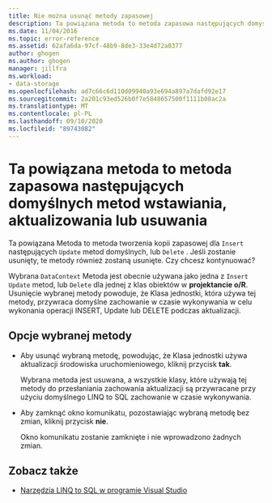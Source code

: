 ```yaml
---
title: Nie można usunąć metody zapasowej
description: Ta powiązana metoda to metoda zapasowa następujących domyślnych metod wstawiania, aktualizowania lub usuwania
ms.date: 11/04/2016
ms.topic: error-reference
ms.assetid: 62afa6da-97cf-48b9-8de3-33e4d72a0377
author: ghogen
ms.author: ghogen
manager: jillfra
ms.workload:
- data-storage
ms.openlocfilehash: ad7c66c6d110d09940a93e694a897a7dafd92e17
ms.sourcegitcommit: 2a201c93ed526b0f7e5848657500f1111b08ac2a
ms.translationtype: MT
ms.contentlocale: pl-PL
ms.lasthandoff: 09/10/2020
ms.locfileid: "89743082"
---
```

# <a name="this-related-method-is-the-backing-method-for-the-following-default-insert-update-or-delete-methods"></a>Ta powiązana metoda to metoda zapasowa następujących domyślnych metod wstawiania, aktualizowania lub usuwania

Ta powiązana Metoda to metoda tworzenia kopii zapasowej dla `Insert` następujących `Update` metod domyślnych, lub `Delete` . Jeśli zostanie usunięty, te metody również zostaną usunięte. Czy chcesz kontynuować?

Wybrana `DataContext` Metoda jest obecnie używana jako jedna z `Insert` `Update` metod, lub `Delete` dla jednej z klas obiektów w **projektancie o/R**. Usunięcie wybranej metody powoduje, że Klasa jednostki, która używa tej metody, przywraca domyślne zachowanie w czasie wykonywania w celu wykonania operacji INSERT, Update lub DELETE podczas aktualizacji.

## <a name="selected-method-options"></a>Opcje wybranej metody

- Aby usunąć wybraną metodę, powodując, że Klasa jednostki używa aktualizacji środowiska uruchomieniowego, kliknij przycisk **tak**.

   Wybrana metoda jest usuwana, a wszystkie klasy, które używają tej metody do przesłaniania zachowania aktualizacji są przywracane przy użyciu domyślnego LINQ to SQL zachowanie w czasie wykonywania.

- Aby zamknąć okno komunikatu, pozostawiając wybraną metodę bez zmian, kliknij przycisk **nie**.

   Okno komunikatu zostanie zamknięte i nie wprowadzono żadnych zmian.

## <a name="see-also"></a>Zobacz także

- [Narzędzia LINQ to SQL w programie Visual Studio](../data-tools/linq-to-sql-tools-in-visual-studio2.md)